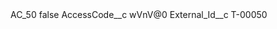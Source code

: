 <?xml version="1.0" encoding="UTF-8"?>
<CustomMetadata xmlns="http://soap.sforce.com/2006/04/metadata" xmlns:xsi="http://www.w3.org/2001/XMLSchema-instance" xmlns:xsd="http://www.w3.org/2001/XMLSchema">
    <label>AC_50</label>
    <protected>false</protected>
    <values>
        <field>AccessCode__c</field>
        <value xsi:type="xsd:string">wVnV@0</value>
    </values>
    <values>
        <field>External_Id__c</field>
        <value xsi:type="xsd:string">T-00050</value>
    </values>
</CustomMetadata>
